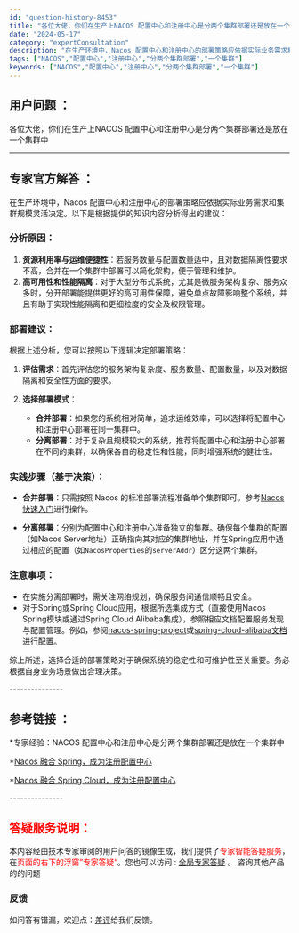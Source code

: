```yaml
---
id: "question-history-8453"
title: "各位大佬，你们在生产上NACOS 配置中心和注册中心是分两个集群部署还是放在一个集群中"
date: "2024-05-17"
category: "expertConsultation"
description: "在生产环境中，Nacos 配置中心和注册中心的部署策略应依据实际业务需求和集群规模灵活决定。以下是根据提供的知识内容分析得出的建议：### 分析原因：1. **资源利用率与运维便捷性**：若服务数量与配置数量适中，且对数据隔离性要求不高，合并在一个集群中部署可以简化架构，便于管理和维护。2. **高"
tags: ["NACOS","配置中心","注册中心","分两个集群部署","一个集群"]
keywords: ["NACOS","配置中心","注册中心","分两个集群部署","一个集群"]
---
```


## 用户问题 ： 
 各位大佬，你们在生产上NACOS 配置中心和注册中心是分两个集群部署还是放在一个集群中  

---------------
## 专家官方解答 ：

在生产环境中，Nacos 配置中心和注册中心的部署策略应依据实际业务需求和集群规模灵活决定。以下是根据提供的知识内容分析得出的建议：

### 分析原因：
1. **资源利用率与运维便捷性**：若服务数量与配置数量适中，且对数据隔离性要求不高，合并在一个集群中部署可以简化架构，便于管理和维护。
2. **高可用性和性能隔离**：对于大型分布式系统，尤其是微服务架构复杂、服务众多时，分开部署能提供更好的高可用性保障，避免单点故障影响整个系统，并且有助于实现性能隔离和更细粒度的安全及权限管理。

### 部署建议：
根据上述分析，您可以按照以下逻辑决定部署策略：

1. **评估需求**：首先评估您的服务架构复杂度、服务数量、配置数量，以及对数据隔离和安全性方面的要求。
   
2. **选择部署模式**：
   - **合并部署**：如果您的系统相对简单，追求运维效率，可以选择将配置中心和注册中心部署在同一集群中。
   - **分离部署**：对于复杂且规模较大的系统，推荐将配置中心和注册中心部署在不同的集群，以确保各自的稳定性和性能，同时增强系统的健壮性。

### 实践步骤（基于决策）：
- **合并部署**：只需按照 Nacos 的标准部署流程准备单个集群即可。参考[Nacos 快速入门](../quickstart/quick-start.md)进行操作。
  
- **分离部署**：分别为配置中心和注册中心准备独立的集群。确保每个集群的配置（如Nacos Server地址）正确指向其对应的集群地址，并在Spring应用中通过相应的配置（如`NacosProperties`的`serverAddr`）区分这两个集群。

### 注意事项：
- 在实施分离部署时，需关注网络规划，确保服务间通信顺畅且安全。
- 对于Spring或Spring Cloud应用，根据所选集成方式（直接使用Nacos Spring模块或通过Spring Cloud Alibaba集成），参照相应文档配置服务发现与配置管理。例如，参阅[nacos-spring-project](https://github.com/nacos-group/nacos-spring-project/wiki/Nacos-Spring-Project-0.3.1-%E6%96%B0%E5%8A%9F%E8%83%BD%E4%BD%BF%E7%94%A8%E6%89%8B%E5%86%8C)或[spring-cloud-alibaba文档](https://github.com/spring-cloud-incubator/spring-cloud-alibaba/wiki)进行配置。

综上所述，选择合适的部署策略对于确保系统的稳定性和可维护性至关重要。务必根据自身业务场景做出合理决策。


<font color="#949494">---------------</font> 


## 参考链接 ：

*专家经验：NACOS 配置中心和注册中心是分两个集群部署还是放在一个集群中 
 
 *[Nacos 融合 Spring，成为注册配置中心](https://nacos.io/docs/latest/ecology/use-nacos-with-spring)
 
 *[Nacos 融合 Spring Cloud，成为注册配置中心](https://nacos.io/docs/latest/ecology/use-nacos-with-spring-cloud)


 <font color="#949494">---------------</font> 
 


## <font color="#FF0000">答疑服务说明：</font> 

本内容经由技术专家审阅的用户问答的镜像生成，我们提供了<font color="#FF0000">专家智能答疑服务</font>，在<font color="#FF0000">页面的右下的浮窗”专家答疑“</font>。您也可以访问 : [全局专家答疑](https://answer.opensource.alibaba.com/docs/intro) 。 咨询其他产品的的问题

### 反馈
如问答有错漏，欢迎点：[差评](https://ai.nacos.io/user/feedbackByEnhancerGradePOJOID?enhancerGradePOJOId=13670)给我们反馈。

